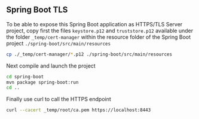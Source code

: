 ## Spring Boot TLS

To be able to expose this Spring Boot application as HTTPS/TLS Server project, copy first the files `keystore.p12` and `truststore.p12`
available under the folder `_temp/cert-manager` within the resource folder of the Spring Boot project `./spring-boot/src/main/resources`

```bash
cp ./_temp/cert-manager/*.p12 ./spring-boot/src/main/resources
```

Next compile and launch the project
```bash
cd spring-boot
mvn package spring-boot:run
cd ..
```
Finally use curl to call the HTTPS endpoint

```bash
curl --cacert _temp/root/ca.pem https://localhost:8443
```


